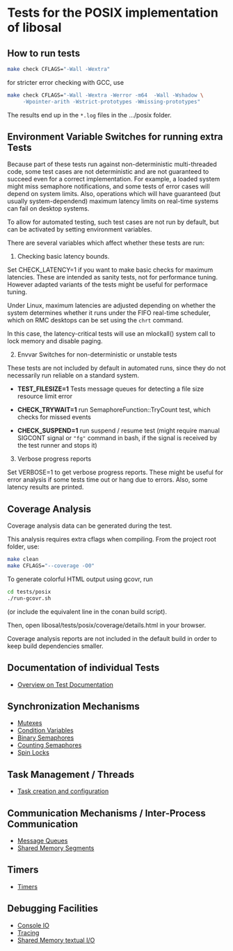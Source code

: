 # Tests for the POSIX implementation of libosal

## How to run tests

````bash
make check CFLAGS="-Wall -Wextra"
````

for stricter error checking with GCC, use

````bash
make check CFLAGS="-Wall -Wextra -Werror -m64  -Wall -Wshadow \
     -Wpointer-arith -Wstrict-prototypes -Wmissing-prototypes" 
````

The results end up in the `*.log` files in the .../posix folder.

## Environment Variable Switches for running extra Tests

Because part of these tests run against non-deterministic
multi-threaded code, some test cases are not deterministic and are not
guaranteed to succeed even for a correct implementation. For example,
a loaded system might miss semaphore notifications, and some tests of
error cases will depend on system limits. Also, operations which will
have guaranteed (but usually system-dependend) maximum latency limits
on real-time systems can fail on desktop systems.

To allow for automated testing, such test cases are not run by
default, but can be activated by setting environment variables.

There are several variables which affect whether these tests are run:

1. Checking basic latency bounds.

Set CHECK_LATENCY=1 if you want to make basic checks for maximum
latencies. These are intended as sanity tests, not for performance
tuning. However adapted variants of the tests might
be useful for performace tuning.

Under Linux, maximum latencies are adjusted depending on whether the
system determines whether it runs under the FIFO real-time scheduler,
which on RMC desktops can be set using the `chrt` command.

In this case, the latency-critical tests will use an mlockall() system
call to lock memory and disable paging. 

2. Envvar Switches for non-deterministic or unstable tests

These tests are not included by default in automated runs,
since they do not necessarily run reliable on a standard system.

* **TEST_FILESIZE=1** Tests message queues for detecting a file size resource limit error

* **CHECK_TRYWAIT=1** run SemaphoreFunction::TryCount test, which checks for missed events

* **CHECK_SUSPEND=1** run suspend / resume test (might require manual SIGCONT 
  signal or `"fg"` command in bash, if the signal is received by 
  the test runner and stops it)

3. Verbose progress reports

Set VERBOSE=1 to get verbose progress reports. These might be
useful for error analysis if some tests time out or hang due 
to errors. Also, some latency results are printed.


## Coverage Analysis

Coverage analysis data can be generated during the test.

This analysis requires extra cflags when compiling.
From the project root folder, use:

````bash
make clean
make CFLAGS="--coverage -O0"
````

To generate colorful HTML output using gcovr, run

````bash
cd tests/posix
./run-gcovr.sh
````

(or include the equivalent line in the conan 
build script).

Then, open libosal/tests/posix/coverage/details.html
in your browser.

Coverage analysis reports are not included in the default
build in order to keep build dependencies smaller.

## Documentation of individual Tests

* [Overview on Test Documentation](doc/Overview.rst)

Synchronization Mechanisms
--------------------------

* [Mutexes](doc/Mutex.rst)
* [Condition Variables](doc/Condition_Variables.rst)
* [Binary Semaphores](doc/Binary_Semaphore.rst)
* [Counting Semaphores](doc/Counting_Semaphore.rst)
* [Spin Locks](doc/Spinlock.rst)

  
Task Management / Threads
-------------------------

* [Task creation and configuration](doc/Tasks.rst)


Communication Mechanisms / Inter-Process Communication
------------------------------------------------------

* [Message Queues](doc/MessageQueue.rst)
* [Shared Memory Segments](doc/SharedMemory.rst)


Timers
------

* [Timers](doc/Timer.rst)


Debugging Facilities
--------------------

* [Console IO](doc/IO.rst)
* [Tracing](doc/Trace.rst)
* [Shared Memory textual I/O](doc/SHM_IO.rst)


